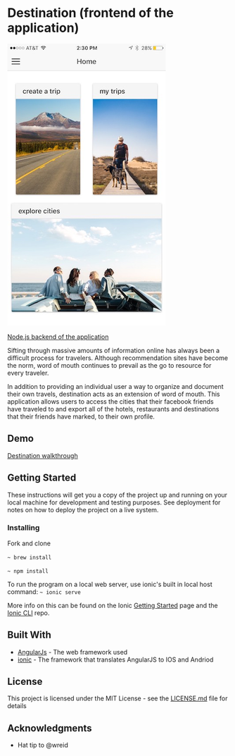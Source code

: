 # Destination (frontend of the application)

![screenshot](https://github.com/ith-harvey/destination-travel/blob/master/screenshot.jpeg)

[Node.js backend of the application](https://github.com/ith-harvey/destination-travel-backend)

Sifting through massive amounts of information online has always been a difficult process for travelers. Although recommendation sites have become the norm, word of mouth continues to prevail as the go to resource for every traveler.

In addition to providing an individual user a way to organize and document their own travels, destination acts as an extension of word of mouth. This application allows users to access the cities that their facebook friends have traveled to and export all of the hotels, restaurants and destinations that their friends have marked, to their own profile.



## Demo

[Destination walkthrough](https://youtu.be/ue5LFooJ7LY)

## Getting Started

These instructions will get you a copy of the project up and running on your local machine for development and testing purposes. See deployment for notes on how to deploy the project on a live system.

### Installing

Fork and clone

`~ brew install`

`~ npm install`

To run the program on a local web server, use ionic's built in local host command: `~ ionic serve`

More info on this can be found on the Ionic [Getting Started](http://ionicframework.com/getting-started) page and the [Ionic CLI](https://github.com/driftyco/ionic-cli) repo.

## Built With

* [AngularJs](https://code.angularjs.org/1.6.5/docs/api) - The web framework used
* [ionic](https://ionicframework.com/docs/v1/) - The framework that translates AngularJS to IOS and Andriod


## License

This project is licensed under the MIT License - see the [LICENSE.md](LICENSE.md) file for details

## Acknowledgments

* Hat tip to @wreid
